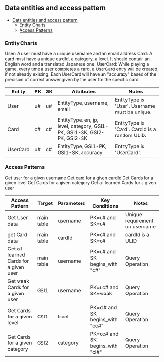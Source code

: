 ## Data entities and access pattern

- [Data entities and access pattern](#data-entities-and-access-pattern)
  - [Entity Charts](#entity-charts)
  - [Access Patterns](#access-patterns)

### Entity Charts

User: A user must have a unique username and an email address
Card: A card must have a unique cardId, a category, a level. It should contain an English word and a translated Japanese one.
UserCard: While playing a game, every time a user completes a card, a UserCard entry will be created, if not already existing. Each UserCard will have an "accuracy" based of the precision of correct answer given by the user for the specific card.

Entity       |	PK	             | SK           | Attributes                  | Notes
-------------|-------------------|--------------|-----------------------------|----------------------------------------------
User         | u#<username>      | u#<username> | EntityType, username, email | EntityType is 'User'. Username must be unique.
Card	       | c#<CardId>        | c#<CardId>   | EntityType, en, jp, level, category, GSI1-PK, GSI1-SK, GSI2-PK, GSI2-SK | EntityType is 'Card'. CardId is a random ULID.
UserCard     | u#<username>      | c#<CardId>   | EntityType, GSI1-PK, GSI1-SK, accuracy | EntityType is 'UserCard'.

### Access Patterns

Get user for a given username
Get card for a given cardId
Get Cards for a given level
Get Cards for a given category
Get all learned Cards for a given user

Access Pattern                         | Target     | Parameters | Key Conditions | Notes
---------------------------------------|------------|------------|----------------|---------------------
Get User data                          | main table | username   | PK=u#<username> and SK=u#<username> | Unique requirement on username
get Card data                          | main table | cardId	   | PK=c#<cardId> and SK=c#<cardId> | cardId is a ULID
Get all learned Cards for a given user | main table | username   | PK=u#<username> and SK begins_with "c#" | Query Operation
Get weak Cards for a given user	       | GSI1 | username | PK=uc#<username> and SK=weak | Query Operation
Get Cards for a given level            | GSI1 | level | PK=cl#<level> and SK begins_with "cc#" | Query Operation
Get Cards for a given category	       | GSI2 | category | PK=cc#<category> and SK begins_with "cl#" | Query Operation
